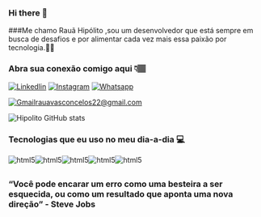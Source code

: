 ### Hi there 👋


###Me chamo Rauã Hipólito ,sou um desenvolvedor que está sempre em busca de desafios e por alimentar cada vez mais essa paixão por tecnologia.✌🏾 
### Abra sua conexão comigo aqui 👇🏽


[![Linkedlin](https://img.shields.io/badge/LinkedIn-0077B5?style=for-the-badge&logo=linkedin&logoColor=white)](https://www.linkedin.com/in/rauã-hipólito-765517265)
[![Instagram](https://img.shields.io/badge/Instagram-E4405F?style=for-the-badge&logo=instagram&logoColor=white)](https://instagram.com/_rauh04?utm_source=qr&igshid=ZDc4ODBmNjlmNQ%3D%3D)
[![Whatsapp](https://img.shields.io/badge/WhatsApp-25D366?style=for-the-badge&logo=whatsapp&logoColor=white)](https://wa.me/559192319924)

[![Gmail](https://img.shields.io/badge/Gmail-D14836?style=for-the-badge&logo=gmail&logoColor=white)](rauavasconcelos22@gmail.com)rauavasconcelos22@gmail.com

![Hipolito GitHub stats](https://github-readme-stats.vercel.app/api?username=raua-hipolito&show_icons=true&theme=merko)



### Tecnologias que eu uso no meu dia-a-dia 💻

<div>
<img align = "center" alt="html5" src="https://img.shields.io/badge/HTML5-E34F26?style=for-the-badge&logo=html5&logoColor=white"><img align = "center" alt="html5" src="https://img.shields.io/badge/CSS3-1572B6?style=for-the-badge&logo=css3&logoColor=white"><img align = "center" alt="html5" src="https://img.shields.io/badge/JavaScript-F7DF1E?style=for-the-badge&logo=javascript&logoColor=black"><img align = "center" alt="html5" src="https://img.shields.io/badge/React-20232A?style=for-the-badge&logo=react&logoColor=61DAFB"><img align = "center" alt="html5" src="https://img.shields.io/badge/Node.js-43853D?style=for-the-badge&logo=node.js&logoColor=white">
</div>

##
##
###
### “Você pode encarar um erro como uma besteira a ser esquecida, ou como um resultado que aponta uma nova direção” - Steve Jobs

